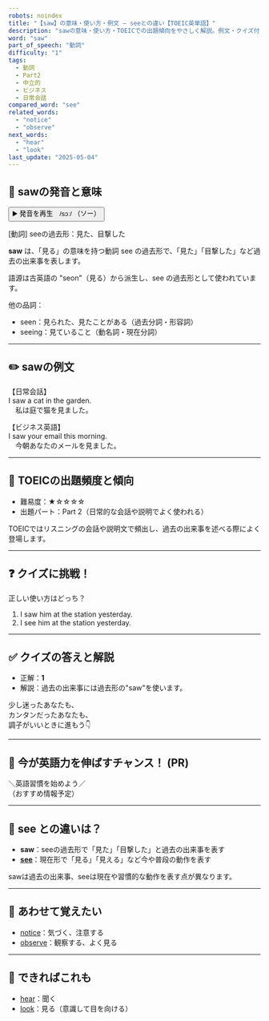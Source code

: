 ```yaml
---
robots: noindex
title: "【saw】の意味・使い方・例文 ― seeとの違い【TOEIC英単語】"
description: "sawの意味・使い方・TOEICでの出題傾向をやさしく解説。例文・クイズ付きでseeとの違いもわかりやすく学べます。"
word: "saw"
part_of_speech: "動詞"
difficulty: "1"
tags:
  - 動詞
  - Part2
  - 中立的
  - ビジネス
  - 日常会話
compared_word: "see"
related_words:
  - "notice"
  - "observe"
next_words:
  - "hear"
  - "look"
last_update: "2025-05-04"
---
```


## 🔰 sawの発音と意味

<button class="play-audio" onclick="playTTS('saw')">
  <span class="play-audio-main">
    ▶️ 発音を再生　/sɔː/
  </span>
  <span class="play-audio-sub">
    （ソー）
  </span>
</button>

[動詞] seeの過去形：見た、目撃した

**saw** は、「見る」の意味を持つ動詞 see の過去形で、「見た」「目撃した」など過去の出来事を表します。

語源は古英語の "seon"（見る）から派生し、see の過去形として使われています。

他の品詞：  
- seen：見られた、見たことがある（過去分詞・形容詞）
- seeing：見ていること（動名詞・現在分詞）

---

## ✏️ sawの例文

【日常会話】  
I saw a cat in the garden.  
　私は庭で猫を見ました。

【ビジネス英語】  
I saw your email this morning.  
　今朝あなたのメールを見ました。

---

## 🎯 TOEICの出題頻度と傾向

- 難易度：★☆☆☆☆
- 出題パート：Part 2（日常的な会話や説明でよく使われる）

TOEICではリスニングの会話や説明文で頻出し、過去の出来事を述べる際によく登場します。

---

## ❓ クイズに挑戦！

正しい使い方はどっち？

1. I saw him at the station yesterday.  
2. I see him at the station yesterday.

---

## ✅ クイズの答えと解説

- 正解：**1**
- 解説：過去の出来事には過去形の"saw"を使います。

少し迷ったあなたも、  
カンタンだったあなたも、  
調子がいいときに進もう👇️

---

## 🚀 今が英語力を伸ばすチャンス！ (PR)

<div class="info-center">
＼英語習慣を始めよう／<br>  
（おすすめ情報予定）
</div>

---

## 🤔  see との違いは？

- **saw**：seeの過去形で「見た」「目撃した」と過去の出来事を表す
- **[see](/word/see/)**：現在形で「見る」「見える」など今や普段の動作を表す

sawは過去の出来事、seeは現在や習慣的な動作を表す点が異なります。

---

## 🧩 あわせて覚えたい

- [notice](/word/notice/)：気づく、注意する
- [observe](/word/observe/)：観察する、よく見る

---

## 📖 できればこれも

- [hear](/word/hear/)：聞く
- [look](/word/look/)：見る（意識して目を向ける）

<!-- cvid: aid19_bid13 -->
